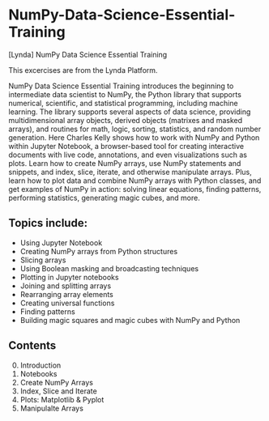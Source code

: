 # NumPy-Data-Science-Essential-Training
[Lynda] NumPy Data Science Essential Training

This excercises are from the Lynda Platform.

NumPy Data Science Essential Training introduces the beginning to intermediate data scientist to NumPy, the Python library that supports numerical, scientific, and statistical programming, including machine learning. The library supports several aspects of data science, providing multidimensional array objects, derived objects (matrixes and masked arrays), and routines for math, logic, sorting, statistics, and random number generation. Here Charles Kelly shows how to work with NumPy and Python within Jupyter Notebook, a browser-based tool for creating interactive documents with live code, annotations, and even visualizations such as plots. Learn how to create NumPy arrays, use NumPy statements and snippets, and index, slice, iterate, and otherwise manipulate arrays. Plus, learn how to plot data and combine NumPy arrays with Python classes, and get examples of NumPy in action: solving linear equations, finding patterns, performing statistics, generating magic cubes, and more.

## Topics include:

* Using Jupyter Notebook
* Creating NumPy arrays from Python structures
* Slicing arrays
* Using Boolean masking and broadcasting techniques
* Plotting in Jupyter notebooks
* Joining and splitting arrays
* Rearranging array elements
* Creating universal functions
* Finding patterns
* Building magic squares and magic cubes with NumPy and Python

## Contents

0. Introduction
1. Notebooks
2. Create NumPy Arrays
3. Index, Slice and Iterate
4. Plots: Matplotlib & Pyplot
5. Manipulalte Arrays

